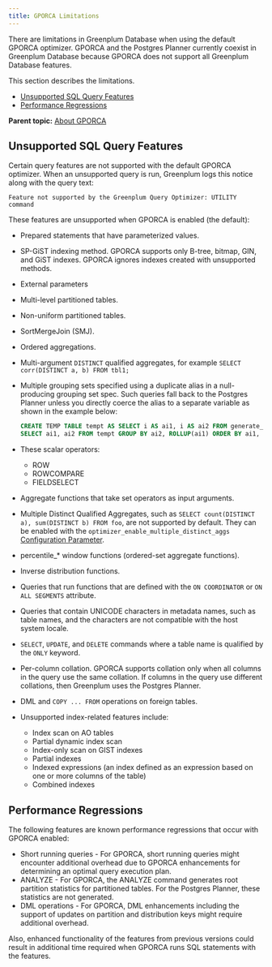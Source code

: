 ```yaml
---
title: GPORCA Limitations 
---
```


There are limitations in Greenplum Database when using the default GPORCA optimizer. GPORCA and the Postgres Planner currently coexist in Greenplum Database because GPORCA does not support all Greenplum Database features.

This section describes the limitations.

-   [Unsupported SQL Query Features](#topic_kgn_vxl_vp)
-   [Performance Regressions](#topic_u4t_vxl_vp)

**Parent topic:** [About GPORCA](../../query/topics/query-piv-optimizer.html)

## <a id="topic_kgn_vxl_vp"></a>Unsupported SQL Query Features 

Certain query features are not supported with the default GPORCA optimizer. When an unsupported query is run, Greenplum logs this notice along with the query text:

```
Feature not supported by the Greenplum Query Optimizer: UTILITY command
```

These features are unsupported when GPORCA is enabled \(the default\):

-   Prepared statements that have parameterized values.
-   SP-GiST indexing method. GPORCA supports only B-tree, bitmap, GIN, and GiST indexes. GPORCA ignores indexes created with unsupported methods.
-   External parameters
-   Multi-level partitioned tables.
-   Non-uniform partitioned tables.
-   SortMergeJoin \(SMJ\).
-   Ordered aggregations.
-   Multi-argument `DISTINCT` qualified aggregates, for example `SELECT corr(DISTINCT a, b) FROM tbl1;`
-   Multiple grouping sets specified using a duplicate alias in a null-producing grouping set spec. Such queries fall back to the Postgres Planner unless you directly coerce the alias to a separate variable as shown in the example below:

    ``` sql
    CREATE TEMP TABLE tempt AS SELECT i AS ai1, i AS ai2 FROM generate_series(1, 3)i;
    SELECT ai1, ai2 FROM tempt GROUP BY ai2, ROLLUP(ai1) ORDER BY ai1, ai2;
    ```
-   These scalar operators:
    -   ROW
    -   ROWCOMPARE
    -   FIELDSELECT
-   Aggregate functions that take set operators as input arguments.
-   Multiple Distinct Qualified Aggregates, such as `SELECT count(DISTINCT a), sum(DISTINCT b) FROM foo`, are not supported by default. They can be enabled with the `optimizer_enable_multiple_distinct_aggs` [Configuration Parameter](../../../ref_guide/config_params/guc-list.html).
-   percentile\_\* window functions \(ordered-set aggregate functions\).
-   Inverse distribution functions.
-   Queries that run functions that are defined with the `ON COORDINATOR` or `ON ALL SEGMENTS` attribute.
-   Queries that contain UNICODE characters in metadata names, such as table names, and the characters are not compatible with the host system locale.
-   `SELECT`, `UPDATE`, and `DELETE` commands where a table name is qualified by the `ONLY` keyword.
-   Per-column collation. GPORCA supports collation only when all columns in the query use the same collation. If columns in the query use different collations, then Greenplum uses the Postgres Planner.
-   DML and `COPY ... FROM` operations on foreign tables.
-   Unsupported index-related features include:

    - Index scan on AO tables
    - Partial dynamic index scan
    - Index-only scan on GIST indexes
    - Partial indexes
    - Indexed expressions (an index defined as an expression based on one or more columns of the table)
    - Combined indexes

## <a id="topic_u4t_vxl_vp"></a>Performance Regressions 

The following features are known performance regressions that occur with GPORCA enabled:

-   Short running queries - For GPORCA, short running queries might encounter additional overhead due to GPORCA enhancements for determining an optimal query execution plan.
-   ANALYZE - For GPORCA, the ANALYZE command generates root partition statistics for partitioned tables. For the Postgres Planner, these statistics are not generated.
-   DML operations - For GPORCA, DML enhancements including the support of updates on partition and distribution keys might require additional overhead.

Also, enhanced functionality of the features from previous versions could result in additional time required when GPORCA runs SQL statements with the features.

